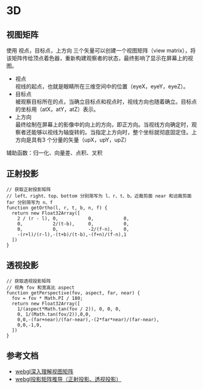 # 3D

## 视图矩阵
使用 视点，目标点，上方向 三个矢量可以创建一个视图矩阵（view matrix），将该矩阵传给顶点着色器，重新构建观察者的状态，最终影响了显示在屏幕上的视图。
- 视点  
视线的起点，也就是眼睛所在三维空间中的位置（eyeX，eyeY，eyeZ）。
- 目标点  
被观察目标所在的点，当确立目标点和视点时，视线方向也随着确立。目标点的坐标用（atX，atY，atZ）表示。
- 上方向  
最终绘制在屏幕上的影像中的向上的方向，即正方向。当视线方向确定时，观察者还能够以视线为轴旋转的。当指定上方向时，整个坐标就彻底固定住。上方向是具有3 个分量的矢量（upX，upY，upZ） 

辅助函数：归一化、向量差、点积、叉积

## 正射投影
```
// 获取正射投影矩阵
// left、right、top、bottom 分别简写为 l、r、t、b，近裁剪面 near 和远裁剪面 far 分别简写为 n、f
function getOrtho(l, r, t, b, n, f) {
  return new Float32Array([
    2 / (r - l), 0,           0,           0,
    0,           2/(t-b),     0,           0,
    0,           0,           -2/(f-n),    0,
    -(r+l)/(r-l),-(t+b)/(t-b),-(f+n)/(f-n),1
  ])
}
```

## 透视投影
```
// 获取透视投影矩阵
// 视角 fov 和宽高比 aspect
function getPerspective(fov, aspect, far, near) {
  fov = fov * Math.PI / 180;
  return new Float32Array([
    1/(aspect*Math.tan(fov / 2)), 0, 0, 0,
    0, 1/(Math.tan(fov/2)),0,0,
    0,0,-(far+near)/(far-near),-(2*far*near)/(far-near),
    0,0,-1,0,
  ])
}
```

## 参考文档
- [webgl深入理解视图矩阵](https://blog.csdn.net/qq_37987033/article/details/128989448)
- [webgl投影矩阵推导（正射投影、透视投影）](https://blog.csdn.net/qq_37987033/article/details/129110785)